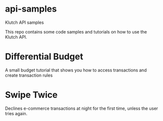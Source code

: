 # api-samples
Klutch API samples


This repo contains some code samples and tutorials on how to use the Klutch API.


# Differential Budget

A small budget tutorial that shows you how to access transactions and create transaction rules

# Swipe Twice

Declines e-commerce transactions at night for the first time, unless the user tries again.